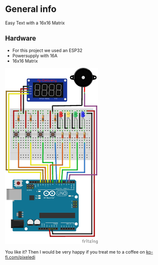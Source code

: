 # General info

Easy Text with a 16x16 Matrix

## Hardware
- For this project we used an ESP32
- Powersupply with 16A
- 16x16 Matrix

<img src="https://github.com/pixelEDI/TikTok-Projects/blob/main/17_LightMemory/lightMemory_Steckplatine.jpg" width="300">

You like it? Then I would be very happy if you treat me to a coffee on [ko-fi.com/pixeledi](https://www.ko-fi.com/pixeledi)


